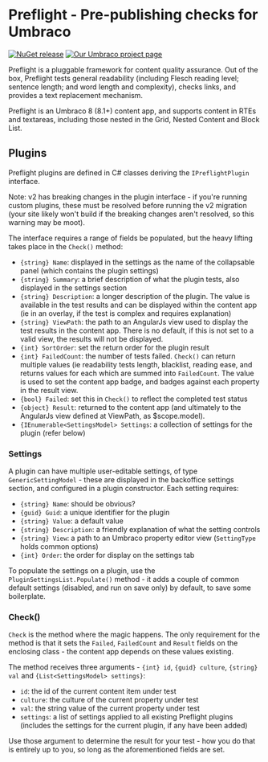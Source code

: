 # Preflight - Pre-publishing checks for Umbraco

[![NuGet release](https://img.shields.io/nuget/dt/Preflight.Umbraco.svg)](https://www.nuget.org/packages/Preflight.Umbraco)
[![Our Umbraco project page](https://img.shields.io/badge/our-umbraco-brightgreen.svg)](https://our.umbraco.org/projects/backoffice-extensions/preflight)

Preflight is a pluggable framework for content quality assurance. Out of the box, Preflight tests general readability (including Flesch reading level; sentence length; and word length and complexity), checks links, and provides a text replacement mechanism.

Preflight is an Umbraco 8 (8.1+) content app, and supports content in RTEs and textareas, including those nested in the Grid, Nested Content and Block List. 

## Plugins
Preflight plugins are defined in C# classes deriving the `IPreflightPlugin` interface.

Note: v2 has breaking changes in the plugin interface - if you're running custom plugins, these must be resolved before running the v2 migration (your site likely won't build if the breaking changes aren't resolved, so this warning may be moot).

The interface requires a range of fields be populated, but the heavy lifting takes place in the `Check()` method:
 - `{string} Name`: displayed in the settings as the name of the collapsable panel (which contains the plugin settings)
 - `{string} Summary`: a brief description of what the plugin tests, also displayed in the settings section
 - `{string} Description`: a longer description of the plugin. The value is available in the test results and can be displayed within the content app (ie in an overlay, if the test is complex and requires explanation)
 - `{string} ViewPath`: the path to an AngularJs view used to display the test results in the content app. There is no default, if this is not set to a valid view, the results will not be displayed.
 - `{int} SortOrder`: set the return order for the plugin result
 - `{int} FailedCount`: the number of tests failed. `Check()` can return multiple values (ie readability tests length, blacklist, reading ease, and returns values for each which are summed into `FailedCount`. The value is used to set the content app badge, and badges against each property in the result view.
 - `{bool} Failed`: set this in `Check()` to reflect the completed test status
 - `{object} Result`: returned to the content app (and ultimately to the AngularJs view defined at ViewPath, as $scope.model).
 - `{IEnumerable<SettingsModel> Settings`: a collection of settings for the plugin (refer below)
 
### Settings
A plugin can have multiple user-editable settings, of type `GenericSettingModel` - these are displayed in the backoffice settings section, and configured in a plugin constructor. Each setting requires: 
 - `{string} Name`: should be obvious?
 - `{guid} Guid`: a unique identifier for the plugin
 - `{string} Value`: a default value
 - `{string} Description`: a friendly explanation of what the setting controls
 - `{string} View`: a path to an Umbraco property editor view (`SettingType` holds common options)
 - `{int} Order`: the order for display on the settings tab
 
To populate the settings on a plugin, use the `PluginSettingsList.Populate()` method - it adds a couple of common default settings (disabled, and run on save only) by default, to save some boilerplate.

### Check()
`Check` is the method where the magic happens. The only requirement for the method is that it sets the `Failed`, `FailedCount` and `Result` fields on the enclosing class - the content app depends on these values existing. 

The method receives three arguments - `{int} id`, `{guid} culture`, `{string} val` and `{List<SettingsModel> settings}`:
 - `id`: the id of the current content item under test
 - `culture`: the culture of the current property under test
 - `val`: the string value of the current property under test
 - `settings`: a list of settings applied to all existing Preflight plugins (includes the settings for the current plugin, if any have been added)
 
Use those argument to determine the result for your test - how you do that is entirely up to you, so long as the aforementioned fields are set.
